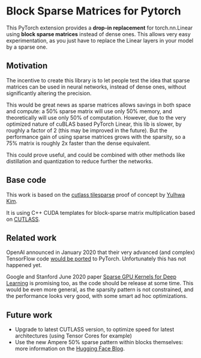# Block Sparse Matrices for Pytorch

This PyTorch extension provides a **drop-in replacement** for torch.nn.Linear using **block sparse matrices** instead of dense ones.
This allows very easy experimentation, as you just have to replace the Linear layers in your model by a sparse one.

## Motivation
The incentive to create this library is to let people test the idea that sparse matrices can be used in neural networks, instead of dense ones, without significantly altering the precision.  
 
This would be great news as sparse matrices allows savings in both space and compute: a 50% sparse matrix will use only 50% memory, and theoretically will use only 50% of computation.
However, due to the very optimized nature of cuBLAS based PyTorch Linear, this lib is slower, by roughly a factor of 2 (this may be improved in the future).
But the performance gain of using sparse matrices grows with the sparsity, so a 75% matrix is roughly 2x faster than the dense equivalent.

This could prove useful, and could be combined with other methods like distillation and quantization to reduce further the networks.  

## Base code
This work is based on the [cutlass tilesparse](https://github.com/YulhwaKim/cutlass_tilesparse) proof of concept by [Yulhwa Kim](https://github.com/YulhwaKim).

It is using C++ CUDA templates for block-sparse matrix multiplication based on [CUTLASS](https://developer.nvidia.com/blog/cutlass-linear-algebra-cuda/).

## Related work
OpenAI announced in January 2020 that their very advanced (and complex) TensorFlow code [would be ported](https://openai.com/blog/openai-pytorch/) to PyTorch.
Unfortunately this has not happened yet.

Google and Stanford June 2020 paper [Sparse GPU Kernels for Deep Learning](https://arxiv.org/abs/2006.10901) is promising too, as the code should be release at some time.
This would be even more general, as the sparsity pattern is not constrained, and the performance looks very good, with some smart ad hoc optimizations.  


## Future work
- Upgrade to latest CUTLASS version, to optimize speed for latest architectures (using Tensor Cores for example)
- Use the new Ampere 50% sparse pattern within blocks themselves: more information on the [Hugging Face Blog](https://medium.com/huggingface/sparse-neural-networks-2-n-gpu-performance-b8bc9ce950fc). 


